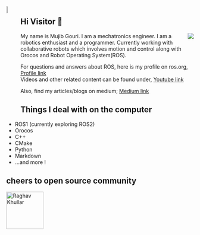 <!--img src="https://cdn.dribbble.com/users/4770/screenshots/300576/attachments/12205/hey-1.png" alt="Hey!" width="10%" height="10%"-->
<img align="left" img src="https://media.giphy.com/media/du3J3cXyzhj75IOgvA/giphy.gif" alt="github" width="7%" height="7%">
<!--img src="https://i1.wp.com/slfgchurch.com/wp-content/uploads/2019/08/lets-connect-1.png?ssl=1" alt="connect" width="20%" height="10%"-->


## Hi Visitor :wave:

<a href="https://www.fsf.org">
	<img align="right" src="https://camo.githubusercontent.com/cd359e9155b21368d57ba6e828e4fa3aa1f1babf/68747470733a2f2f7374617469632e6673662e6f72672f6e6f73766e2f61707065616c323032302f737072696e672f6673662e706e67">
</a>

My name is Mujib Gouri. I am a mechatronics engineer. I am a robotics
enthusiast and a programmer. Currently working with collaborative
robots which involves motion and control along with Orocos and Robot 
Operating System(ROS).

For questions and answers about ROS, here is my profile on ros.org, [Profile link](https://answers.ros.org/users/57146/amjack/) \
Videos and other related content can be found under, [Youtube link](https://www.youtube.com/channel/UCy5HdGzm2zD_j62KLxxmGHQ/featured )

Also, find my articles/blogs on medium; [Medium link](https://mujibgouri.medium.com/)

## Things I deal with on the computer

- ROS1 (currently exploring ROS2)
- Orocos
- C++
- CMake
- Python
- Markdown
- ...and more !

## cheers to open source community

<a href="https://www.fsf.org">
	<img align="left" src="https://github.com/raghavk16/raghavk16/blob/master/connected.gif" alt="Raghav Khullar" width="100" height="100" >
</a>


<!--
**amjack0/amjack0** is a ✨ _special_ ✨ repository because its `README.md` (this file) appears on your GitHub profile.

Here are some ideas to get you started:

- 🔭 I’m currently working on ...
- 🌱 I’m currently learning ...
- 👯 I’m looking to collaborate on ...
- 🤔 I’m looking for help with ...
- 💬 Ask me about ...
- 📫 How to reach me: ...
- 😄 Pronouns: ...
- ⚡ Fun fact: ...
-->


